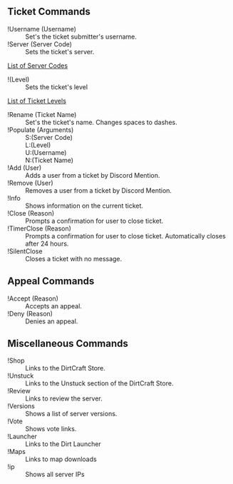 ## Ticket Commands

<dl>
  <dt> !Username (Username) </dt>
  <dd> Set's the ticket submitter's username. </dd>
  <dt> !Server (Server Code) </dt>
  <dd> Sets the ticket's server.</dd>
</dl>

[List of Server Codes](https://github.com/Dirt-Craft/Staff-Commands/wiki/Server-Codes)

<dl>
  <dt> !(Level) </dt>
  <dd> Sets the ticket's level </dd>
</dl>

[List of Ticket Levels](https://github.com/Dirt-Craft/Staff-Commands/wiki/Ticket-Levels)

<dl>
  <dt> !Rename (Ticket Name) </dt>
  <dd> Set's the ticket's name. Changes spaces to dashes. </dd>
  <dt> !Populate (Arguments) </dt>
  <dd> S:(Server Code) <br> L:(Level) <br> U:(Username) <br> N:(Ticket Name)</dd>
  <dt> !Add (User) </dt>
  <dd> Adds a user from a ticket by Discord Mention. </dd>
  <dt> !Remove (User) </dt>
  <dd> Removes a user from a ticket by Discord Mention. </dd>
  <dt> !Info </dt>
  <dd> Shows information on the current ticket. </dd>
  <dt> !Close (Reason) </dt>
  <dd> Prompts a confirmation for user to close ticket. </dd>
  <dt> !TimerClose (Reason) </dt>
  <dd> Prompts a confirmation for user to close ticket. Automatically closes after 24 hours. </dd>
  <dt> !SilentClose </dt>
  <dd> Closes a ticket with no message. </dd>
</dl>

## Appeal Commands

<dl>
  <dt> !Accept (Reason) </dt>
  <dd> Accepts an appeal. </dd>
  <dt> !Deny (Reason) </dt>
  <dd> Denies an appeal. </dd>
</dl>

## Miscellaneous Commands

<dl>
  <dt> !Shop
  <dd> Links to the DirtCraft Store. </dd>
  <dt> !Unstuck
  <dd> Links to the Unstuck section of the DirtCraft Store. </dd>
  <dt> !Review
  <dd> Links to review the server. </dd>
  <dt> !Versions
  <dd> Shows a list of server versions. </dd>
  <dt> !Vote
  <dd> Shows vote links. </dd>
  <dt> !Launcher
  <dd> Links to the Dirt Launcher </dd>
  <dt> !Maps
  <dd> Links to map downloads </dd>
  <dt> !ip
  <dd> Shows all server IPs </dd>
